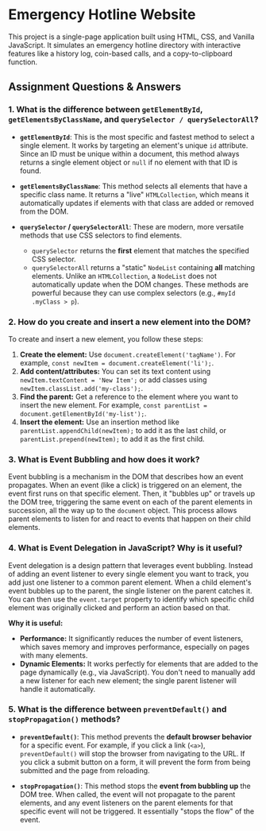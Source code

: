 # Emergency Hotline Website

This project is a single-page application built using HTML, CSS, and Vanilla JavaScript. It simulates an emergency hotline directory with interactive features like a history log, coin-based calls, and a copy-to-clipboard function.

## Assignment Questions & Answers

### 1. What is the difference between `getElementById`, `getElementsByClassName`, and `querySelector / querySelectorAll`?

* **`getElementById`**: This is the most specific and fastest method to select a single element. It works by targeting an element's unique `id` attribute. Since an ID must be unique within a document, this method always returns a single element object or `null` if no element with that ID is found.

* **`getElementsByClassName`**: This method selects all elements that have a specific class name. It returns a "live" `HTMLCollection`, which means it automatically updates if elements with that class are added or removed from the DOM.

* **`querySelector` / `querySelectorAll`**: These are modern, more versatile methods that use CSS selectors to find elements.
    * `querySelector` returns the **first** element that matches the specified CSS selector.
    * `querySelectorAll` returns a "static" `NodeList` containing **all** matching elements. Unlike an `HTMLCollection`, a `NodeList` does not automatically update when the DOM changes. These methods are powerful because they can use complex selectors (e.g., `#myId .myClass > p`).

### 2. How do you create and insert a new element into the DOM?

To create and insert a new element, you follow these steps:

1.  **Create the element:** Use `document.createElement('tagName')`. For example, `const newItem = document.createElement('li');`.
2.  **Add content/attributes:** You can set its text content using `newItem.textContent = 'New Item';` or add classes using `newItem.classList.add('my-class');`.
3.  **Find the parent:** Get a reference to the element where you want to insert the new element. For example, `const parentList = document.getElementById('my-list');`.
4.  **Insert the element:** Use an insertion method like `parentList.appendChild(newItem);` to add it as the last child, or `parentList.prepend(newItem);` to add it as the first child.

### 3. What is Event Bubbling and how does it work?

Event bubbling is a mechanism in the DOM that describes how an event propagates. When an event (like a click) is triggered on an element, the event first runs on that specific element. Then, it "bubbles up" or travels up the DOM tree, triggering the same event on each of the parent elements in succession, all the way up to the `document` object. This process allows parent elements to listen for and react to events that happen on their child elements.

### 4. What is Event Delegation in JavaScript? Why is it useful?

Event delegation is a design pattern that leverages event bubbling. Instead of adding an event listener to every single element you want to track, you add just one listener to a common parent element. When a child element's event bubbles up to the parent, the single listener on the parent catches it. You can then use the `event.target` property to identify which specific child element was originally clicked and perform an action based on that.

**Why it is useful:**
* **Performance:** It significantly reduces the number of event listeners, which saves memory and improves performance, especially on pages with many elements.
* **Dynamic Elements:** It works perfectly for elements that are added to the page dynamically (e.g., via JavaScript). You don't need to manually add a new listener for each new element; the single parent listener will handle it automatically.

### 5. What is the difference between `preventDefault()` and `stopPropagation()` methods?

* **`preventDefault()`**: This method prevents the **default browser behavior** for a specific event. For example, if you click a link (`<a>`), `preventDefault()` will stop the browser from navigating to the URL. If you click a submit button on a form, it will prevent the form from being submitted and the page from reloading.

* **`stopPropagation()`**: This method stops the **event from bubbling up** the DOM tree. When called, the event will not propagate to the parent elements, and any event listeners on the parent elements for that specific event will not be triggered. It essentially "stops the flow" of the event.